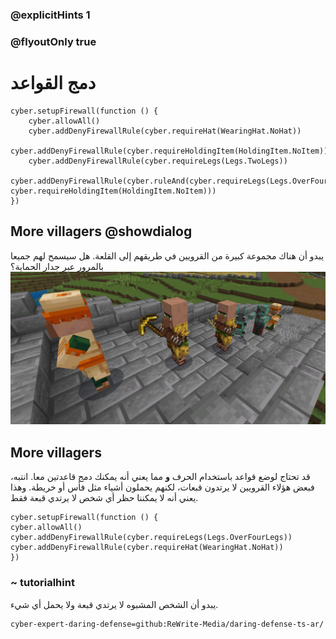 ### @explicitHints 1
### @flyoutOnly true

# دمج القواعد

```ghost
cyber.setupFirewall(function () {
    cyber.allowAll()
    cyber.addDenyFirewallRule(cyber.requireHat(WearingHat.NoHat))
    cyber.addDenyFirewallRule(cyber.requireHoldingItem(HoldingItem.NoItem))
    cyber.addDenyFirewallRule(cyber.requireLegs(Legs.TwoLegs))
    cyber.addDenyFirewallRule(cyber.ruleAnd(cyber.requireLegs(Legs.OverFourLegs), cyber.requireHoldingItem(HoldingItem.NoItem)))
})

```

## More villagers @showdialog
يبدو أن هناك مجموعة كبيرة من القرويين في طريقهم إلى القلعة. 
هل سيسمح لهم جميعا  بالمرور عبر  جدار الحماية؟
![Villagers](https://raw.githubusercontent.com/CausewayDigital/Minecraft-EE-MakeCode/main/tutorials/cyber-kingdom/firewall/images/level_4.jpg)


## More villagers
قد تحتاج لوضع قواعد باستخدام الحرف **و** مما يعني أنه يمكنك دمج قاعدتين معا. 
انتبه، فبعض هؤلاء القرويين لا يرتدون قبعات، لكنهم يحملون أشياء مثل فأس أو خريطة. وهذا يعني أنه لا يمكننا حظر أي شخص لا يرتدي قبعة فقط.


```template
cyber.setupFirewall(function () {
cyber.allowAll()
cyber.addDenyFirewallRule(cyber.requireLegs(Legs.OverFourLegs))
cyber.addDenyFirewallRule(cyber.requireHat(WearingHat.NoHat))
})
```

### ~ tutorialhint
يبدو أن الشخص المشبوه لا يرتدي قبعة ولا يحمل أي شيء.

```package
cyber-expert-daring-defense=github:ReWrite-Media/daring-defense-ts-ar/
```